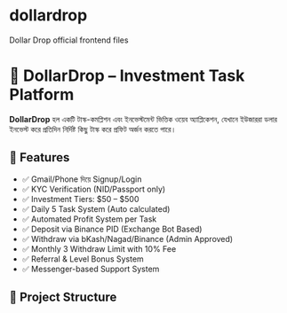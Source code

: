 # dollardrop
Dollar Drop official frontend files
# 💸 DollarDrop – Investment Task Platform

**DollarDrop** হল একটি টাস্ক-কমপ্লিশন এবং ইনভেস্টমেন্ট ভিত্তিক ওয়েব অ্যাপ্লিকেশন, যেখানে ইউজাররা ডলার ইনভেস্ট করে প্রতিদিন নির্দিষ্ট কিছু টাস্ক করে প্রফিট অর্জন করতে পারে।

## 🔧 Features

- ✅ Gmail/Phone দিয়ে Signup/Login
- ✅ KYC Verification (NID/Passport only)
- ✅ Investment Tiers: $50 – $500
- ✅ Daily 5 Task System (Auto calculated)
- ✅ Automated Profit System per Task
- ✅ Deposit via Binance PID (Exchange Bot Based)
- ✅ Withdraw via bKash/Nagad/Binance (Admin Approved)
- ✅ Monthly 3 Withdraw Limit with 10% Fee
- ✅ Referral & Level Bonus System
- ✅ Messenger-based Support System

## 📁 Project Structure
